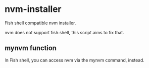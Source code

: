 # nvm-installer
Fish shell compatible nvm installer.

nvm does not support fish shell, this script aims to fix that.

## mynvm function
In Fish shell, you can access nvm via the mynvm command, instead.

